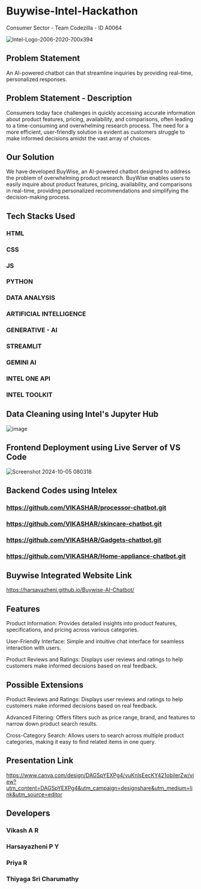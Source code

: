 # Buywise-Intel-Hackathon
Consumer Sector - Team Codezilla - ID A0064

![Intel-Logo-2006-2020-700x394](https://github.com/user-attachments/assets/66475bdc-4037-4d18-bebb-c27896e185ed)

## Problem Statement
An AI-powered chatbot can that streamline inquiries by providing real-time, personalized responses.

## Problem Statement - Description
Consumers today face challenges in quickly accessing accurate information about product features, pricing, availability, and comparisons, often leading to a time-consuming and overwhelming research process. The need for a more efficient, user-friendly solution is evident as customers struggle to make informed decisions amidst the vast array of choices. 

## Our Solution
We have developed BuyWise, an AI-powered chatbot designed to address the problem of overwhelming product research. BuyWise enables users to easily inquire about product features, pricing, availability, and comparisons in real-time, providing personalized recommendations and simplifying the decision-making process.

## Tech Stacks Used
### HTML
### CSS
### JS
### PYTHON
### DATA ANALYSIS
### ARTIFICIAL INTELLIGENCE
### GENERATIVE - AI
### STREAMLIT
### GEMINI AI
### INTEL ONE API
### INTEL TOOLKIT


## Data Cleaning using Intel's Jupyter Hub
![image](https://github.com/user-attachments/assets/a57bbc46-6b9a-4349-8739-947640df7ae2)

## Frontend Deployment using Live Server of VS Code
![Screenshot 2024-10-05 080318](https://github.com/user-attachments/assets/c5d05895-0abb-46a8-adbf-9b04dbaf58b6)

## Backend Codes using Intelex
### https://github.com/VIKASHAR/processor-chatbot.git
### https://github.com/VIKASHAR/skincare-chatbot.git
### https://github.com/VIKASHAR/Gadgets-chatbot.git
### https://github.com/VIKASHAR/Home-appliance-chatbot.git

## Buywise Integrated Website Link
https://harsayazheni.github.io/Buywise-AI-Chatbot/

## Features
Product Information: 
Provides detailed insights into product features, specifications, and pricing across various categories.

User-Friendly Interface: 
Simple and intuitive chat interface for seamless interaction with users.

Product Reviews and Ratings: 
Displays user reviews and ratings to help customers make informed decisions based on real feedback.

## Possible Extensions
Product Reviews and Ratings: 
Displays user reviews and ratings to help customers make informed decisions based on real feedback.

Advanced Filtering: 
Offers filters such as price range, brand, and features to narrow down product search results.

Cross-Category Search: 
Allows users to search across multiple product categories, making it easy to find related items in one query.


## Presentation Link
https://www.canva.com/design/DAGSpYEXPg4/vuKnlsEecKY421obilerZw/view?utm_content=DAGSpYEXPg4&utm_campaign=designshare&utm_medium=link&utm_source=editor

## Developers
### Vikash A R
### Harsayazheni P Y
### Priya R
### Thiyaga Sri Charumathy
